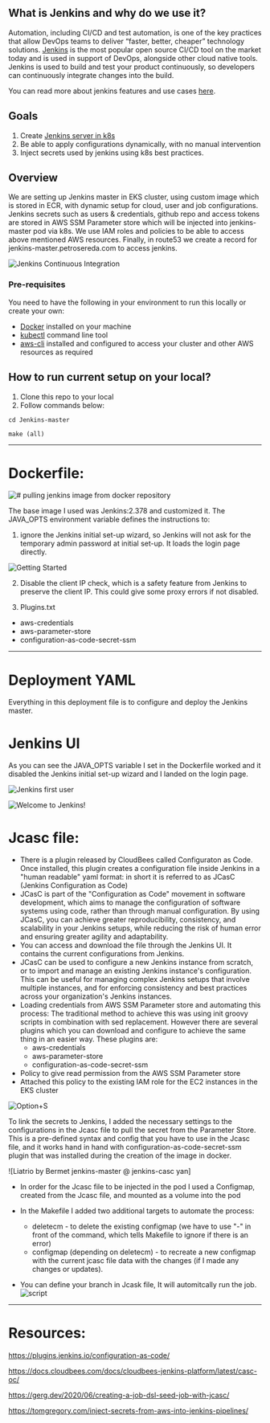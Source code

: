 
## What is Jenkins and why do we use it?
Automation, including CI/CD and test automation, is one of the key practices that allow DevOps teams to deliver “faster, better, cheaper” technology solutions. [Jenkins](https://www.jenkins.io/doc/) is the most popular open source CI/CD tool on the market today and is used in support of DevOps, alongside other cloud native tools. Jenkins is used to build and test your product continuously, so developers can continuously integrate changes into the build. 

You can read more about jenkins features and use cases [here](https://www.spiceworks.com/tech/devops/articles/what-is-jenkins/#:~:text=Jenkins%20is%20a%20Java%2Dbased,to%20get%20a%20new%20build.).


## Goals
1. Create [Jenkins server in k8s](https://www.jenkins.io/doc/book/installing/kubernetes/)
2. Be able to apply configurations dynamically, with no manual intervention
3. Inject secrets used by jenkins using k8s best practices.


## Overview 
We are setting up Jenkins master in EKS cluster, using custom image which is stored in ECR, with dynamic setup for cloud, user and job configurations.  Jenkins secrets such as users & credentials, github repo and access tokens are stored in AWS SSM Parameter store which will be injected into jenkins-master pod via k8s. We use IAM roles and policies to be able to access above mentioned AWS resources. Finally, in route53 we create a record for jenkins-master.petrosereda.com to access jenkins. 

![Jenkins Continuous Integration](https://user-images.githubusercontent.com/111542892/205757143-f0d86c7c-05c3-47be-85ce-b9f12709a3de.png)

### Pre-requisites
You need to have the following in your environment to run this locally or create your own: 
- [Docker](https://docs.docker.com/get-docker/) installed on your machine
- [kubectl](https://kubernetes.io/docs/tasks/tools/install-kubectl-linux/) command line tool 
- [aws-cli](https://docs.aws.amazon.com/cli/latest/userguide/getting-started-install.html) installed and configured to access your cluster and other AWS resources as required


## How to run current setup on your local?

1. Clone this repo to your local
2. Follow commands below:
```
cd Jenkins-master

make (all)

```

-------------------

# Dockerfile: 
![# pulling jenkins image from docker repository](https://user-images.githubusercontent.com/111542892/205759066-14ef0a39-b12e-442a-8313-ea6757924edc.png)

The base image I used was Jenkins:2.378 and customized it. 
The JAVA_OPTS environment variable defines the instructions to:
1. ignore the Jenkins initial set-up wizard, so Jenkins will not ask for the temporary admin password at initial set-up. It loads the login page directly.

![Getting Started](https://user-images.githubusercontent.com/111542892/205759238-62892442-1a30-4d88-9e1b-206b9702afd2.png)


2. Disable the client IP check, which is a safety feature from Jenkins to preserve the client IP. This could give some proxy errors if not disabled. 

3. Plugins.txt
- aws-credentials
- aws-parameter-store
- configuration-as-code-secret-ssm

-------------------

# Deployment YAML

Everything in this deployment file is to configure and deploy the Jenkins master.


# Jenkins UI

As you can see the JAVA_OPTS variable I set in the Dockerfile worked and it disabled the Jenkins initial set-up wizard and I landed on the login page. 

![Jenkins first user](https://user-images.githubusercontent.com/111542892/206333749-aa8c41c2-f061-460d-93ef-1ccb8591080e.png)


![Welcome to Jenkins!](https://user-images.githubusercontent.com/111542892/205761070-04e13581-8818-4e30-83b9-4b0fce13d816.png)

# Jcasc file:

- There is a plugin released by CloudBees called Configuraton as Code. Once installed, this plugin creates a configuration file inside Jenkins in a "human readable" yaml format: in short it is referred to as JCasC (Jenkins Configuration as Code)
- JCasC is part of the "Configuration as Code" movement in software development, which aims to manage the configuration of software systems using code, rather than through manual configuration. By using JCasC, you can achieve greater reproducibility, consistency, and scalability in your Jenkins setups, while reducing the risk of human error and ensuring greater agility and adaptability.
- You can access and download the file through the Jenkins UI. It contains the current configurations from Jenkins. 
- JCasC can be used to configure a new Jenkins instance from scratch, or to import and manage an existing Jenkins instance's configuration. This can be useful for managing complex Jenkins setups that involve multiple instances, and for enforcing consistency and best practices across your organization's Jenkins instances.
- Loading credentials from AWS SSM Parameter store and automating this process: The traditional method to achieve this was using init groovy scripts in combination with sed replacement. However there are several plugins which you can download and configure to achieve the same thing in an easier way. These plugins are:
	- aws-credentials
    - aws-parameter-store
	- configuration-as-code-secret-ssm
- Policy to give read permission from the AWS SSM Parameter store
- Attached this policy to the existing IAM role for the EC2 instances in the EKS cluster 

![Option+S](205762079-559bc0b9-2847-4a54-a408-08c3f33c8a05.png)

To link the secrets to Jenkins, I added the necessary settings to the configurations in the Jcasc file to pull the secret from the Parameter Store. This is a pre-defined syntax and config that you have to use in the Jcasc file, and it works hand in hand with configuration-as-code-secret-ssm plugin that was installed during the creation of the image in docker.

![Liatrio by Bermet  jenkins-master  @ jenkins-casc yan]

- In order for the Jcasc file to be injected in the pod I used a Configmap, created from the Jcasc file, and mounted as a volume into the pod
- In the Makefile I added two additional targets to automate the process: 
	- deletecm - to delete the existing configmap (we have to use "-" in front of the command, which tells Makefile to ignore if there is an error)
	- configmap (depending on deletecm) - to recreate a new configmap with the current jcasc file data with the changes (if I made any changes or updates).


- You can define your branch in Jcask file, It will automitcally run the job. 
![script](205763342-dfc61287-1732-4d4e-b2fd-12bdf1363be5.png)



--------------
# Resources:
https://plugins.jenkins.io/configuration-as-code/

https://docs.cloudbees.com/docs/cloudbees-jenkins-platform/latest/casc-oc/

https://gerg.dev/2020/06/creating-a-job-dsl-seed-job-with-jcasc/

https://tomgregory.com/inject-secrets-from-aws-into-jenkins-pipelines/

